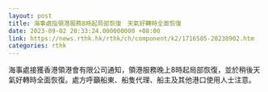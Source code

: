 ```yaml
---
layout: post
title: 海事處指領港服務8時起局部恢復　天氣好轉時全面恢復
date: 2023-09-02 20:33:24.000000000 +08:00
link: https://news.rthk.hk/rthk/ch/component/k2/1716505-20230902.htm
categories: rthk
---
```


海事處接獲香港領港會有限公司通知，領港服務晚上8時起局部恢復，並於稍後天氣好轉時全面恢復。處方呼籲船東、船隻代理、船主及其他港口使用人士注意。
